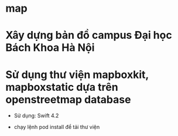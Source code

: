 # map

# Xây dựng bản đồ campus Đại học Bách Khoa Hà Nội

# Sử dụng thư viện mapboxkit, mapboxstatic dựa trên openstreetmap database

* Sử dụng: Swift 4.2

* chạy lệnh pod install để tải thư viện 

